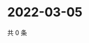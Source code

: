 # 2022-03-05

共 0 条

<!-- BEGIN WEIBO -->
<!-- 最后更新时间 Sat Mar 05 2022 18:15:16 GMT+0800 (China Standard Time) -->

<!-- END WEIBO -->
